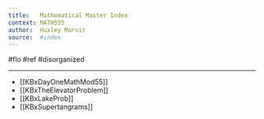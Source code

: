 ```yaml
---
title:   Mathematical Master Index
context: MATH555
author:  Huxley Marvit
source:  #index
---
```


#flo #ref #disorganized 

---

- [[KBxDayOneMathMod55]]
- [[KBxTheElevatorProblem]]
- [[KBxLakeProb]]
- [[KBxSupertangrams]]
